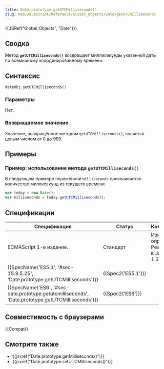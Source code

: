 ```yaml
---
title: Date.prototype.getUTCMilliseconds()
slug: Web/JavaScript/Reference/Global_Objects/Date/getUTCMilliseconds
---
```


{{JSRef("Global_Objects", "Date")}}

## Сводка

Метод **`getUTCMilliseconds()`** возвращает миллисекунды указанной даты по всемирному координированному времени.

## Синтаксис

```
dateObj.getUTCMilliseconds()
```

### Параметры

Нет.

### Возвращаемое значение

Значение, возвращённое методом `getUTCMilliseconds()`, является целым числом от 0 до 999.

## Примеры

### Пример: использование метода `getUTCMilliseconds()`

В следующем примере переменной `milliseconds` присваивается количество миллисекунд из текущего времени.

```js
var today = new Date();
var milliseconds = today.getUTCMilliseconds();
```

## Спецификации

| Спецификация                                                                                       | Статус             | Комментарии                                            |
| -------------------------------------------------------------------------------------------------- | ------------------ | ------------------------------------------------------ |
| ECMAScript 1-е издание.                                                                            | Стандарт           | Изначальное определение. Реализовано в JavaScript 1.3. |
| {{SpecName('ES5.1', '#sec-15.9.5.25', 'Date.prototype.getUTCMilliseconds')}}                       | {{Spec2('ES5.1')}} |                                                        |
| {{SpecName('ES6', '#sec-date.prototype.getutcmilliseconds', 'Date.prototype.getUTCMilliseconds')}} | {{Spec2('ES6')}}   |                                                        |

## Совместимость с браузерами

{{Compat}}

## Смотрите также

- {{jsxref("Date.prototype.getMilliseconds()")}}
- {{jsxref("Date.prototype.setUTCMilliseconds()")}}
